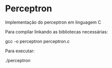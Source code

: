 # Perceptron
Implementação do perceptron em linguagem C


Para compilar linkando as bibliotecas necessárias:

  gcc -o perceptron perceptron.c

Para executar:

 ./perceptron

